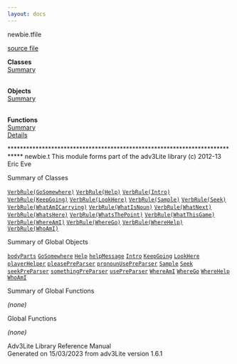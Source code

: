 ```yaml
---
layout: docs
---
```

<span class="title">newbie.t</span><span class="type">file</span>

[source file](../source/newbie.t.html)

**Classes**  
[Summary](#_ClassSummary_)  
 

**Objects**  
[Summary](#_ObjectSummary_)  
 

**Functions**  
[Summary](#_FunctionSummary_)  
[Details](#_Functions_)



\*\*\*\*\*\*\*\*\*\*\*\*\*\*\*\*\*\*\*\*\*\*\*\*\*\*\*\*\*\*\*\*\*\*\*\*\*\*\*\*\*\*\*\*\*\*\*\*\*\*\*\*\*\*\*\*\*\*\*\*\*\*\*\*\*\*\*\*\*\*\*\*\*\*\*\*
newbie.t This module forms part of the adv3Lite library (c) 2012-13 Eric
Eve



<span id="_ClassSummary_"></span>



<span class="hdln">Summary of Classes</span>  



[`VerbRule(GoSomewhere)`](../object/VerbRule(GoSomewhere).html) [`VerbRule(Help)`](../object/VerbRule(Help).html) [`VerbRule(Intro)`](../object/VerbRule(Intro).html) [`VerbRule(KeepGoing)`](../object/VerbRule(KeepGoing).html) [`VerbRule(LookHere)`](../object/VerbRule(LookHere).html) [`VerbRule(Sample)`](../object/VerbRule(Sample).html) [`VerbRule(Seek)`](../object/VerbRule(Seek).html) [`VerbRule(WhatAmICarrying)`](../object/VerbRule(WhatAmICarrying).html) [`VerbRule(WhatIsNoun)`](../object/VerbRule(WhatIsNoun).html) [`VerbRule(WhatNext)`](../object/VerbRule(WhatNext).html) [`VerbRule(WhatsHere)`](../object/VerbRule(WhatsHere).html) [`VerbRule(WhatsThePoint)`](../object/VerbRule(WhatsThePoint).html) [`VerbRule(WhatThisGame)`](../object/VerbRule(WhatThisGame).html) [`VerbRule(WhereAmI)`](../object/VerbRule(WhereAmI).html) [`VerbRule(WhereGo)`](../object/VerbRule(WhereGo).html) [`VerbRule(WhereHelp)`](../object/VerbRule(WhereHelp).html) [`VerbRule(WhoAmI)`](../object/VerbRule(WhoAmI).html)
<span id="_ObjectSummary_"></span>



<span class="hdln">Summary of Global Objects</span>  



[`bodyParts`](../object/bodyParts.html) [`GoSomewhere`](../object/GoSomewhere.html) [`Help`](../object/Help.html) [`helpMessage`](../object/helpMessage.html) [`Intro`](../object/Intro.html) [`KeepGoing`](../object/KeepGoing.html) [`LookHere`](../object/LookHere.html) [`playerHelper`](../object/playerHelper.html) [`pleasePreParser`](../object/pleasePreParser.html) [`pronounUsePreParser`](../object/pronounUsePreParser.html) [`Sample`](../object/Sample.html) [`Seek`](../object/Seek.html) [`seekPreParser`](../object/seekPreParser.html) [`somethingPreParser`](../object/somethingPreParser.html) [`usePreParser`](../object/usePreParser.html) [`WhereAmI`](../object/WhereAmI.html) [`WhereGo`](../object/WhereGo.html) [`WhereHelp`](../object/WhereHelp.html) [`WhoAmI`](../object/WhoAmI.html)
<span id="FunctionSummary_"></span>



<span class="hdln">Summary of Global Functions</span>  



*(none)* <span id="_Functions_"></span>



<span class="hdln">Global Functions</span>  



*(none)*



Adv3Lite Library Reference Manual  
Generated on 15/03/2023 from adv3Lite version 1.6.1


